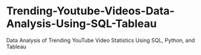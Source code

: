 # Trending-Youtube-Videos-Data-Analysis-Using-SQL-Tableau
Data Analysis of Trending YouTube Video Statistics Using SQL, Python, and Tableau
